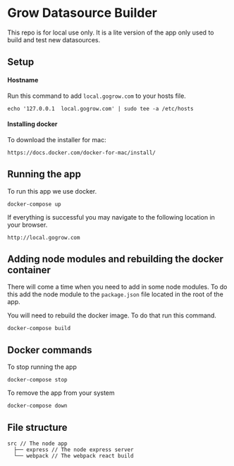 # Grow Datasource Builder

This repo is for local use only. It is a lite version of the app only used to build and test new datasources.

## Setup

#### Hostname

Run this command to add `local.gogrow.com` to your hosts file.

`echo '127.0.0.1  local.gogrow.com' | sudo tee -a /etc/hosts`

#### Installing docker

To download the installer for mac:

`https://docs.docker.com/docker-for-mac/install/`

## Running the app

To run this app we use docker.

`docker-compose up`

If everything is successful you may navigate to the following location in your browser.

`http://local.gogrow.com`

## Adding node modules and rebuilding the docker container

There will come a time when you need to add in some node modules. To do this add the node module to the `package.json` file located in the root of the app.

You will need to rebuild the docker image. To do that run this command.

`docker-compose build`

## Docker commands

To stop running the app

`docker-compose stop`

To remove the app from your system

`docker-compose down`

## File structure

    src // The node app
      ├── express // The node express server
      └── webpack // The webpack react build